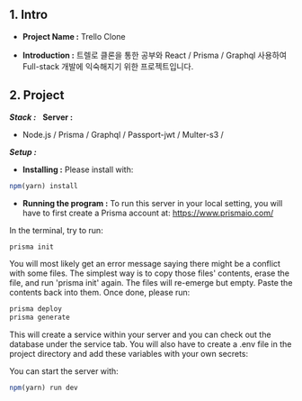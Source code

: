 ## 1. Intro

- **Project Name :** Trello Clone

- **Introduction :** 트렐로 클론을 통한 공부와 React / Prisma / Graphql 사용하여 Full-stack 개발에 익숙해지기 위한 프로젝트입니다.

## 2. Project

**_Stack :_**
​
​
**Server :**
​

- Node.js / Prisma / Graphql / Passport-jwt / Multer-s3 /
  ​

**_Setup :_**

- **Installing :** Please install with:

```js
npm(yarn) install
```

- **Running the program :**
  To run this server in your local setting, you will have to first create a Prisma account at: https://www.prismaio.com/

In the terminal, try to run:

```js
prisma init
```

You will most likely get an error message saying there might be a conflict with some files. The simplest way is to copy those files' contents, erase the file, and run 'prisma init' again. The files will re-emerge but empty. Paste the contents back into them.
Once done, please run:

```js
prisma deploy
prisma generate
```

This will create a service within your server and you can check out the database under the service tab.
You will also have to create a .env file in the project directory and add these variables with your own secrets:

You can start the server with:

```js
npm(yarn) run dev
```
